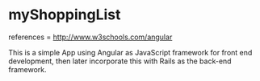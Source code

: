 # myShoppingList
references = http://www.w3schools.com/angular

This is a simple App using Angular as JavaScript framework for front end development, then later incorporate this with Rails as the back-end framework.

